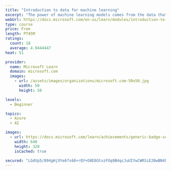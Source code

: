 ```yaml
---
title: "Introduction to data for machine learning"
excerpt: "The power of machine learning models comes from the data that is used to train them. Through content and exercises, we explore how to understand your data, how to encode it so that the computer can interpret it properly, how to clean it of errors, and tips that will help you create models that perform well."
webUrl: https://docs.microsoft.com/en-us/learn/modules/introduction-to-data-for-machine-learning/
type: course
price: Free
length: PT45M
ratings:
  count: 18
  average: 4.9444447
heat: 51

provider:
  name: Microsoft Learn
  domain: microsoft.com
  images:
    - url: /assets/images/organizations/microsoft.com-50x50.jpg
      width: 50
      height: 50

levels:
  - Beginner

topics:
  - Azure
  - AI

images:
  - url: https://docs.microsoft.com/learn/achievements/generic-badge-social.png
    width: 640
    height: 320
    isCached: true

secured: "LGdVp5/894gHjXYe67s68+rQY+O8E8GtvzFOq9B4qcJuUIYwCWRSiE20wBN4krSxe838iJqEcET94XD/KVt2k9bG2fF8cPX+gRjPKBgGyEuLKHqA3vE3jBVUXD+hGDL/wewFqtyQrNvnNXx3yKZqebI7TanVI1q84UltsmN86817X1WToqEzsiNcOkPAo+r1LnEAdK9NQ57woEWXvpOeirG81bp7Ifn9JpgnL1PxElS9VPVo/i8vEkfKSOa8imjbP7iC2KHz7j6MXOoQTAjL4fcIFZYP0vKOAJGIhEtsSZx0thFixNcuCRml+NVQgE8JeqQ0ExbO2kkMstIr3hLCeEg53rIkoqPd+c5Ip9cL5x6W+CpbvRYSaCiElGakeNsLyKufkbKMp5soKaMdcGenLY31ZburtdkgBdJqmB+vV/E=;FxEZGX2WjWhkTHHWARrLSA=="
---
```



